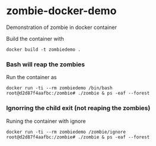 # zombie-docker-demo
Demonstration of zombie in docker container

Build the container with 

```
docker build -t zombiedemo .
```

### Bash will reap the zombies
Run the container as

```
docker run -ti --rm zombiedemo /bin/bash
root@d2d87f4aafbc:/zombie# ./zombie & ps -eaf --forest
```

### Ignorring the child exit (not reaping the zombies)
Runing the container with ignore

```
docker run -ti --rm zombiedemo /zombie/ignore
root@d2d87f4aafbc:/zombie# ./zombie & ps -eaf --forest
```


